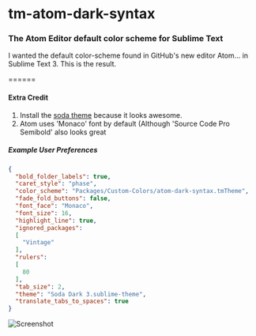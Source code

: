tm-atom-dark-syntax
===================

### The Atom Editor default color scheme for Sublime Text  

I wanted the default color-scheme found in GitHub's new editor Atom... in Sublime Text 3. This is the result.

======

#### Extra Credit

1. Install the [soda theme](https://github.com/buymeasoda/soda-theme/) because it looks awesome. 
2. Atom uses 'Monaco' font by default (Although 'Source Code Pro Semibold' also looks great

##### Example User Preferences
```json
{
  "bold_folder_labels": true,
  "caret_style": "phase",
  "color_scheme": "Packages/Custom-Colors/atom-dark-syntax.tmTheme",
  "fade_fold_buttons": false,
  "font_face": "Monaco",
  "font_size": 16,
  "highlight_line": true,
  "ignored_packages":
  [
    "Vintage"
  ],
  "rulers":
  [
    80
  ],
  "tab_size": 2,
  "theme": "Soda Dark 3.sublime-theme",
  "translate_tabs_to_spaces": true
}
```

![Screenshot](https://31.media.tumblr.com/c5677b88adfe7e7a7795a1ce1e854295/tumblr_inline_n49baeN9JM1sx0sfq.png)
